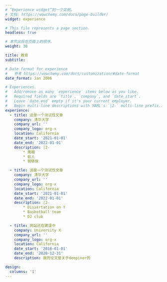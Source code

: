 ```yaml
---
# “Experience widget”的一个实例。
# 文档: https://wowchemy.com/docs/page-builder/
widget: experience

# This file represents a page section.
headless: true

# 本节出现在页面上的顺序。
weight: 30

title: 教育
subtitle:

# Date format for experience
#   参考 https://wowchemy.com/docs/customization/#date-format
date_format: Jan 2006

# Experiences.
#   Add/remove as many `experience` items below as you like.
#   Required fields are `title`, `company`, and `date_start`.
#   Leave `date_end` empty if it's your current employer.
#   Begin multi-line descriptions with YAML's `|2-` multi-line prefix.用YAML的' |2- '多行前缀开始多行描述。
experience:
  - title: 这是一个测试性文章
    company: 清华大学
    company_url: ''
    company_logo: org-x
    location: California
    date_start: '2021-01-01'
    date_end: '2022-01-01'
    description: |2-
        * 鹰眼
        * 蚁人
        * 钢铁侠

  - title: 这是一个测试性文章
    company: 清华大学
    company_url: ''
    company_logo: org-x
    location: California
    date_start: '2021-01-01'
    date_end: '2022-01-01'
    description: |2-
        * Dissertation on Y
        * Basketball team
        * DJ club

  - title: 网站还在建设中
    company: University X
    company_url: ''
    company_logo: org-x
    location: California
    date_start: '2016-01-01'
    date_end: '2020-12-31'
    description: 我的论文是关于deepiner的

design:
  columns: '1'
---
```

